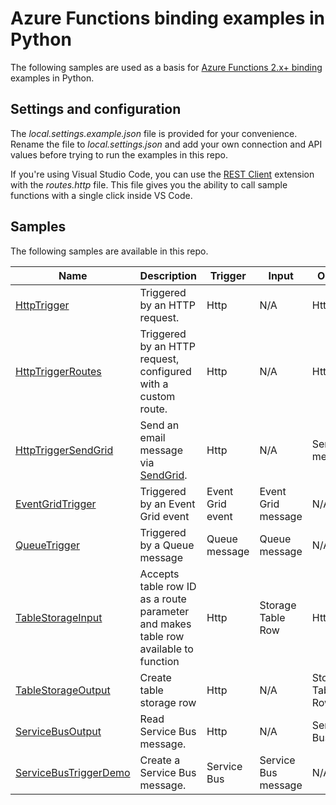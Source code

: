 # Azure Functions binding examples in Python

The following samples are used as a basis for [Azure Functions 2.x+ binding](https://docs.microsoft.com/azure/azure-functions/functions-triggers-bindings#supported-bindings) examples in Python.

## Settings and configuration

The *local.settings.example.json* file is provided for your convenience. Rename the file to *local.settings.json* and add your own connection and API values before trying to run the examples in this repo.

If you're using Visual Studio Code, you can use the [REST Client](https://marketplace.visualstudio.com/items?itemName=humao.rest-client) extension with the *routes.http* file. This file gives you the ability to call sample functions with a single click inside VS Code.

## Samples

The following samples are available in this repo.

| Name | Description  | Trigger | Input | Output |
|------|--------------|---------|-------|--------|
| [HttpTrigger](https://github.com/craigshoemaker/azure-functions-binding-python/tree/master/HttpTrigger) | Triggered by an HTTP request. | Http | N/A | Http |
| [HttpTriggerRoutes](https://github.com/craigshoemaker/azure-functions-binding-python/tree/master/HttpTriggerRoutes) | Triggered by an HTTP request, configured with a custom route. | Http | N/A | Http |
| [HttpTriggerSendGrid](https://github.com/craigshoemaker/azure-functions-binding-python/tree/master/HttpTriggerSendGridDemo)  | Send an email message via [SendGrid](https://sendgrid.com/). | Http | N/A | SendGrid message |
|[EventGridTrigger](https://github.com/craigshoemaker/azure-functions-binding-python/tree/master/EventGridTriggerDemo)|Triggered by an Event Grid event|Event Grid event|Event Grid message|N/A|
|[QueueTrigger](https://github.com/craigshoemaker/azure-functions-binding-python/tree/master/QueueTrigger)|Triggered by a Queue message|Queue message|Queue message|N/A|
|[TableStorageInput](https://github.com/craigshoemaker/azure-functions-binding-python/tree/master/TableStorageInput)|Accepts table row ID as a route parameter and makes table row available to function|Http|Storage Table Row|Http|
|[TableStorageOutput](https://github.com/craigshoemaker/azure-functions-binding-python/tree/master/TableStorageOutput)|Create table storage row|Http|N/A|Storage Table Row|
|[ServiceBusOutput](https://github.com/craigshoemaker/azure-functions-binding-python/tree/master/ServicecBusOutput)|Read Service Bus message.|Http|N/A|Service Bus|
|[ServiceBusTriggerDemo](https://github.com/craigshoemaker/azure-functions-binding-python/tree/master/ServiceBusTriggerDemo)|Create a Service Bus message.|Service Bus|Service Bus message|N/A|
